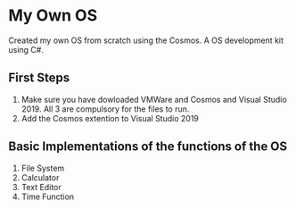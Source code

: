 # My Own OS
Created my own OS from scratch using the Cosmos. A OS development kit using C#.

## First Steps

1) Make sure you have dowloaded VMWare and Cosmos and Visual Studio 2019. All 3 are compulsory for the files to run.
2) Add the Cosmos extention to Visual Studio 2019


## Basic Implementations of the functions of the OS

1) File System
2) Calculator
3) Text Editor
4) Time Function
